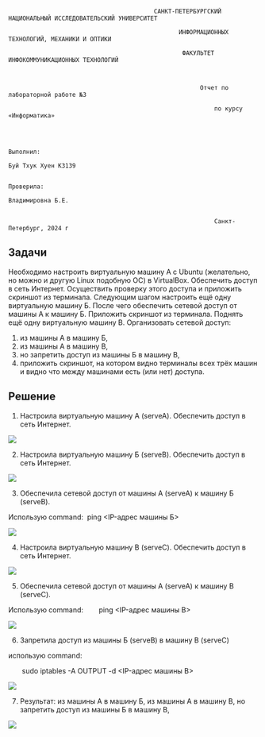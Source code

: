                                              САНКТ-ПЕТЕРБУРГСКИЙ НАЦИОНАЛЬНЫЙ ИССЛЕДОВАТЕЛЬСКИЙ УНИВЕРСИТЕТ

                                                    ИНФОРМАЦИОННЫХ ТЕХНОЛОГИЙ, МЕХАНИКИ И ОПТИКИ

                                                     ФАКУЛЬТЕТ ИНФОКОММУНИКАЦИОННЫХ ТЕХНОЛОГИЙ

                                                                        
                                                                        
                                                          Отчет по лабораторной работе №3

                                                              по курсу «Информатика»

                                                                                                                                
                                                                                                                                
                                                                                                                Выполнил:
                                                                                                                Буй Тхук Хуен К3139
                                                                                                                                
                                                                                                                Проверила:
                                                                                                                Владимировна Б.Е.

                                                                           
                                                              Санкт-Петербург, 2024 г


## Задачи ##

Необходимо настроить виртуальную машину А с Ubuntu (желательно, но можно и другую Linux подобную ОС) в VirtualBox. Обеспечить доступ в сеть Интернет. Осуществить проверку этого доступа и приложить скриншот из терминала. Следующим шагом настроить ещё одну виртуальную машину Б. После чего обеспечить сетевой доступ от машины А к машину Б. Приложить скриншот из терминала. Поднять ещё одну виртуальную машину В. Организовать сетевой доступ:

1.  из машины А в машину Б,
2.  из машины А в машину В,
3.  но запретить доступ из машины Б в машину В,
4.  приложить скриншот, на котором видно терминалы всех трёх машин и видно что между машинами есть (или нет) доступа.

## Решение ##

1.  Настроила виртуальную машину А (serveA). Обеспечить доступ в сеть Интернет.

![](https://lh7-rt.googleusercontent.com/docsz/AD_4nXc-6mNidGXZUUv_6hRkUa6yBc6qWZaYY7sOpsQCFVjKcKDGaP5mI24Abarj7hJJ0UdEm4KfeXsbSJjiAE9V8F87svBJD2nGPY4UhX2BeMElYS9XqgqD1ENzS2xnVVTp69Sf8GEoxi5bBcqsAL6W9p2H-eM?key=-Izx9FaWW9Tn5ziZQGDIQaMG)

2.  Настроила виртуальную машину Б (serveB). Обеспечить доступ в сеть Интернет.

![](https://lh7-rt.googleusercontent.com/docsz/AD_4nXddwmIjCIRp5wfXYUUDInq7b14DR-RdAGKKtQQRyt-wOo-k5514tZEYwCKz_vrmBIWZGkGH24jbwoh8rFkXOxiHFS266jG2xhlQvpuxf4AB95S59W6ZtPUtVQpeiQFTVaPa5NmSNlcjR96DlQkzWPh5I3Va?key=-Izx9FaWW9Tn5ziZQGDIQaMG)

3.  Обеспечила сетевой доступ от машины А (serveA) к машину Б (serveB).

Использую command:  ping <IP-адрес машины Б>

![](https://lh7-rt.googleusercontent.com/docsz/AD_4nXdbqxCaRo8QEn3dbIVa0HLQzKcYweOtsXlN_fP91SxK1M-7D3TF1drLEXSc9476DMx0FQys5BsyKNAv67TTv0OTqJcXG3aZnaOlb2CLDt2HZbUBq4YS5Zw24I_-atQKbDiG2CSwCDzbIRtXXTdwrD8uBo8?key=-Izx9FaWW9Tn5ziZQGDIQaMG)

4.  Настроила виртуальную машину B (serveC). Обеспечить доступ в сеть Интернет.

![](https://lh7-rt.googleusercontent.com/docsz/AD_4nXdjJiy0wtiviYJJDYhbeoEHcY_NVVH11Ov5d_tMN2zHL0K6cDFg8ecHkQaFtrSZ1etf1r-dVYnVVKJU8Ndlfg0BoE0__GQO_jYpC6iyy_fnVPNK6nArHoLW-rFyGUoxzTsNkfUQZ9Uu-zeceeLVT_3OpIu8?key=-Izx9FaWW9Tn5ziZQGDIQaMG)

5.  Обеспечила сетевой доступ от машины А (serveA) к машину B (serveC).

Использую command:        ping <IP-адрес машины B>

![](https://lh7-rt.googleusercontent.com/docsz/AD_4nXfhS-TTHIqGuYhJ72z17MWVZIMcXM09jpHlAMzGmdiprf5Phu22eyf2zTXk8q2ZWJZa8AAl4qKbNZ1Z1NLDwPrfps6nXKKnKMkw2ChhxpontE06UZjuiV729SEGfBO3XHOmosnpRZSpz92djwk7yNI8oeU?key=-Izx9FaWW9Tn5ziZQGDIQaMG)

6.  Запретила доступ из машины Б (serveB) в машину В (serveC)

использую command:

       sudo iptables -A OUTPUT -d <IP-адрес машины B>

![](https://lh7-rt.googleusercontent.com/docsz/AD_4nXfBTknWUtcv5cC-QLG5cSzCwNAiRf81gJYOOu0Xbh62CJliljo3xbcqRh4VDQcIsPtTsToTU_y5hZxhGupjt822X8tQoRhqpoLLbTOBBF3TMGYcANxpaobDgv38PaNZOQLMePdDYjAviHFNgX7KjLafiRDX?key=-Izx9FaWW9Tn5ziZQGDIQaMG)

7.  Результат: из машины А в машину Б, из машины А в машину В, но запретить доступ из машины Б в машину В,

![](https://lh7-rt.googleusercontent.com/docsz/AD_4nXfAFlIgVtnqbO1Vqnbx3I9xWfWIcRqbIf7rOiT4Jjd4_jwamIOF6aZ2O1jMo3miA-iE02ylEyJF4QVgpAHydk9iLRn-5DdcBJXKtm-E--4BKfOoOZhmerE-vCahgd0kFsDEizA-mYrZ5vpso1plrGdYd4uk?key=-Izx9FaWW9Tn5ziZQGDIQaMG)

